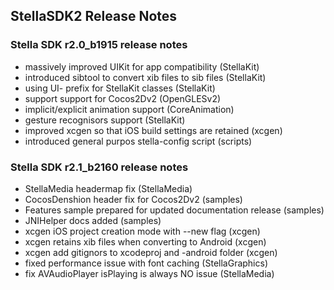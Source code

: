 ## StellaSDK2 Release Notes

### Stella SDK r2.0_b1915 release notes

* massively improved UIKit for app compatibility (StellaKit)
* introduced sibtool to convert xib files to sib files (StellaKit)
* using UI- prefix for StellaKit classes (StellaKit)
* support support for Cocos2Dv2 (OpenGLESv2)
* implicit/explicit animation support (CoreAnimation)
* gesture recognisors support (StellaKit)
* improved xcgen so that iOS build settings are retained (xcgen)
* introduced general purpos stella-config script (scripts)

### Stella SDK r2.1_b2160 release notes

 * StellaMedia headermap fix (StellaMedia)
 * CocosDenshion header fix for Cocos2Dv2 (samples)
 * Features sample prepared for updated documentation release (samples)
 * JNIHelper docs added (samples)
 * xcgen iOS project creation mode with --new flag (xcgen)
 * xcgen retains xib files when converting to Android (xcgen)
 * xcgen add gitignors to xcodeproj and -android folder (xcgen)
 * fixed performance issue with font caching (StellaGraphics)
 * fix AVAudioPlayer  isPlaying is always NO issue (StellaMedia)


 






